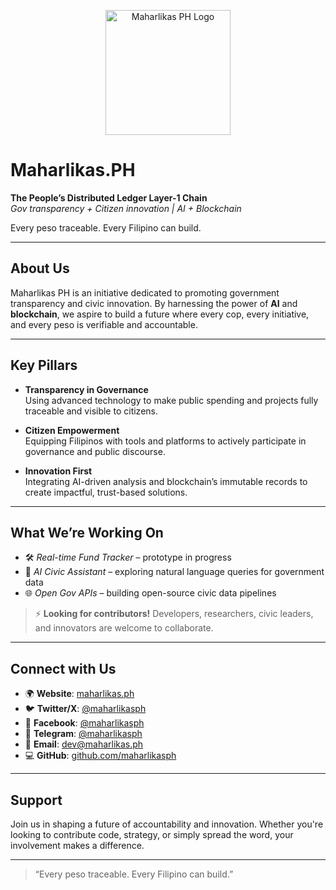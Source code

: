 <p align="center">
  <img src="https://maharlikas.ph/logo.png" alt="Maharlikas PH Logo" width="200"/>
</p>

# Maharlikas.PH

**The People’s Distributed Ledger Layer-1 Chain**  
*Gov transparency + Citizen innovation | AI + Blockchain*  

Every peso traceable. Every Filipino can build.

---

##  About Us

Maharlikas PH is an initiative dedicated to promoting government transparency and civic innovation. By harnessing the power of **AI** and **blockchain**, we aspire to build a future where every cop, every initiative, and every peso is verifiable and accountable.

---

##  Key Pillars

- **Transparency in Governance**  
  Using advanced technology to make public spending and projects fully traceable and visible to citizens.

- **Citizen Empowerment**  
  Equipping Filipinos with tools and platforms to actively participate in governance and public discourse.

- **Innovation First**  
  Integrating AI-driven analysis and blockchain’s immutable records to create impactful, trust-based solutions.

---

##  What We’re Working On

- 🛠️ *Real-time Fund Tracker* – prototype in progress  
- 🤖 *AI Civic Assistant* – exploring natural language queries for government data  
- 🌐 *Open Gov APIs* – building open-source civic data pipelines  

> ⚡ **Looking for contributors!** Developers, researchers, civic leaders, and innovators are welcome to collaborate.

---

##  Connect with Us

- 🌍 **Website**: [maharlikas.ph](https://maharlikas.ph)  
- 🐦 **Twitter/X**: [@maharlikasph](https://x.com/maharlikasph)  
- 📘 **Facebook**: [@maharlikasph](https://facebook.com/maharlikasph)  
- 💬 **Telegram**: [@maharlikasph](https://t.me/maharlikasph)  
- 📧 **Email**: dev@maharlikas.ph  
- 💻 **GitHub**: [github.com/maharlikasph](https://github.com/maharlikasph)  

---

##  Support

Join us in shaping a future of accountability and innovation. Whether you're looking to contribute code, strategy, or simply spread the word, your involvement makes a difference.

---

> “Every peso traceable. Every Filipino can build.”
